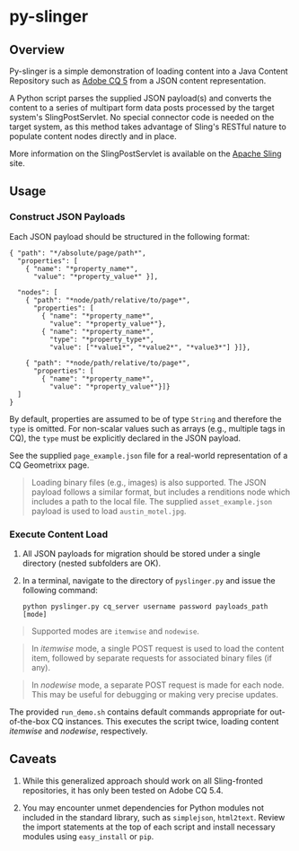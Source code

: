 # py-slinger

## Overview

Py-slinger is a simple demonstration of loading content into a Java Content Repository such as [Adobe CQ 5](http://www.day.com/) from a JSON content representation.

A Python script parses the supplied JSON payload(s) and converts the content to a series of multipart form data posts processed by the target system's SlingPostServlet. No special connector code is needed on the target system, as this method takes advantage of Sling's RESTful nature to populate content nodes directly and in place.

More information on the SlingPostServlet is available on the [Apache Sling](http://sling.apache.org/site/manipulating-content-the-slingpostservlet-servletspost.html) site.

## Usage

### Construct JSON Payloads

Each JSON payload should be structured in the following format:

    { "path": "*/absolute/page/path*",
      "properties": [
        { "name": "*property_name*",
          "value": "*property_value*" }],
    
      "nodes": [
        { "path": "*node/path/relative/to/page*",
          "properties": [
            { "name": "*property_name*",
              "value": "*property_value*"},
            { "name": "*property_name*",
              "type": "*property_type*",
              "value": ["*value1*", "*value2*", "*value3*"] }]},
    
        { "path": "*node/path/relative/to/page*",
          "properties": [
            { "name": "*property_name*",
              "value": "*property_value*"}]}
      ]
    }

By default, properties are assumed to be of type `String` and therefore the `type` is omitted. For non-scalar values such as arrays (e.g., multiple tags in CQ), the `type` must be explicitly declared in the JSON payload.

See the supplied `page_example.json` file for a real-world representation of a CQ Geometrixx page.

> Loading binary files (e.g., images) is also supported. The JSON payload follows a similar format, but includes a renditions node which includes a path to the local file. The supplied `asset_example.json` payload is used to load `austin_motel.jpg`.

### Execute Content Load

1. All JSON payloads for migration should be stored under a single directory (nested subfolders are OK).

2. In a terminal, navigate to the directory of `pyslinger.py` and issue the following command:

    `python pyslinger.py cq_server username password payloads_path [mode]`

> Supported modes are `itemwise` and `nodewise`. 

> In *itemwise* mode, a single POST request is used to load the content item, followed by separate requests for associated binary files (if any).

> In *nodewise* mode, a separate POST request is made for each node. This may be useful for debugging or making very precise updates.

The provided `run_demo.sh` contains default commands appropriate for out-of-the-box CQ instances. This executes the script twice, loading content *itemwise* and *nodewise*, respectively.

## Caveats

1. While this generalized approach should work on all Sling-fronted repositories, it has only been tested on Adobe CQ 5.4.

2. You may encounter unmet dependencies for Python modules not included in the standard library, such as `simplejson`, `html2text`. Review the import statements at the top of each script and install necessary modules using `easy_install` or `pip`.